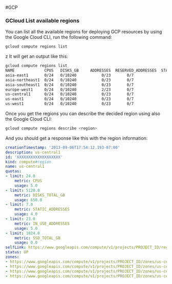 #GCP 

### GCloud  List available regions

You can list all the available regions for deploying GCP resources by using the Google Cloud CLI, run the following command: 

```bash
gcloud compute regions list
```
z
It will get an output like this: 

```bash
gcloud compute regions list
NAME             CPUS   DISKS_GB     ADDRESSES  RESERVED_ADDRESSES  STATUS
asia-east1       0/24   0/10240           0/23       0/7                 UP
asia-northeast1  0/24   0/10240           0/23       0/7                 UP
asia-southeast1  0/24   0/10240           0/23       0/7                 UP
europe-west1     0/24   0/10240           2/23       0/7                 UP
us-central1      0/24   0/10240           0/23       0/7                 UP
us-east1         0/24   0/10240           0/23       0/7                 UP
us-west1         0/24   0/10240           0/23       0/7                 UP
```

Once you get the regions you can describe the decided region using also the Google Cloud CLI: 

```bash
gcloud compute regions describe <region>
```

And you should get a response like this with the region information: 

```yaml
creationTimestamp: '2013-09-06T17:54:12.193-07:00'
description: us-central1
id: 'XXXXXXXXXXXXXXXXXXX'
kind: compute#region
name: us-central1
quotas:
- limit: 24.0
    metric: CPUS
    usage: 5.0
- limit: 5120.0
    metric: DISKS_TOTAL_GB
    usage: 650.0
- limit: 7.0
    metric: STATIC_ADDRESSES
    usage: 4.0
- limit: 23.0
    metric: IN_USE_ADDRESSES
    usage: 5.0
- limit: 1024.0
    metric: SSD_TOTAL_GB
    usage: 0.0
selfLink: https://www.googleapis.com/compute/v1/projects/PROJECT_ID/regions/us-central1
status: UP
zones:
- https://www.googleapis.com/compute/v1/projects/PROJECT_ID/zones/us-central1-a
- https://www.googleapis.com/compute/v1/projects/PROJECT_ID/zones/us-central1-b
- https://www.googleapis.com/compute/v1/projects/PROJECT_ID/zones/us-central1-c
- https://www.googleapis.com/compute/v1/projects/PROJECT_ID/zones/us-central1-f
```